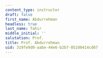```yaml
---
content_type: instructor
draft: false
first_name: Abdurrehman
headless: true
last_name: Tahir
middle_initial: ''
salutation: Prof.
title: Prof. Abdurrehman
uid: 319fe9d0-aabe-44e6-b2b7-052d0414cd67
---
```

